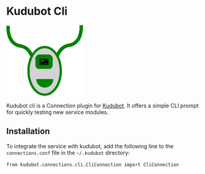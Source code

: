 # Kudubot Cli

![Logo](resources/logo/logo-readme.png)

Kudubot cli is a Connection plugin for
[Kudubot](https://gitlab.namibsun.net/namboy94/kudubot). It offers
a simple CLI prompt for quickly testing new service modules.

## Installation

To integrate the service with kudubot, add the following line to the
```connections.conf``` file in the ```~/.kudubot``` directory:

    from kudubot.connections.cli.CliConnection import CliConnection
